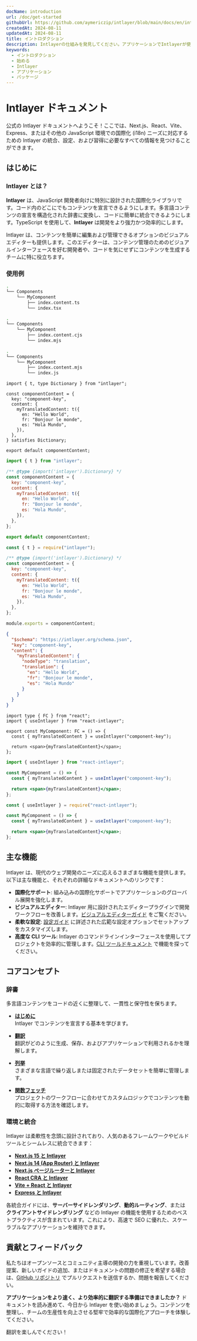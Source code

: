 ```yaml
---
docName: introduction
url: /doc/get-started
githubUrl: https://github.com/aymericzip/intlayer/blob/main/docs/en/introduction.md
createdAt: 2024-08-11
updatedAt: 2024-08-11
title: イントロダクション
description: Intlayerの仕組みを発見してください。アプリケーションでIntlayerが使用する手順を確認してください。さまざまなパッケージの機能を確認してください。
keywords:
  - イントロダクション
  - 始める
  - Intlayer
  - アプリケーション
  - パッケージ
---
```


# Intlayer ドキュメント

公式の Intlayer ドキュメントへようこそ！ここでは、Next.js、React、Vite、Express、またはその他の JavaScript 環境での国際化 (i18n) ニーズに対応するための Intlayer の統合、設定、および習得に必要なすべての情報を見つけることができます。

## はじめに

### Intlayer とは？

**Intlayer** は、JavaScript 開発者向けに特別に設計された国際化ライブラリです。コード内のどこにでもコンテンツを宣言できるようにします。多言語コンテンツの宣言を構造化された辞書に変換し、コードに簡単に統合できるようにします。TypeScript を使用して、**Intlayer** は開発をより強力かつ効率的にします。

Intlayer は、コンテンツを簡単に編集および管理できるオプションのビジュアルエディターも提供します。このエディターは、コンテンツ管理のためのビジュアルインターフェースを好む開発者や、コードを気にせずにコンテンツを生成するチームに特に役立ちます。

### 使用例

```bash codeFormat="typescript"
.
└── Components
    └── MyComponent
        ├── index.content.ts
        └── index.tsx
```

```bash codeFormat="commonjs"
.
└── Components
    └── MyComponent
        ├── index.content.cjs
        └── index.mjs
```

```bash codeFormat="esm"
.
└── Components
    └── MyComponent
        ├── index.content.mjs
        └── index.js
```

```tsx fileName="src/components/MyComponent/index.content.ts" contentDeclarationFormat="typescript"
import { t, type Dictionary } from "intlayer";

const componentContent = {
  key: "component-key",
  content: {
    myTranslatedContent: t({
      en: "Hello World",
      fr: "Bonjour le monde",
      es: "Hola Mundo",
    }),
  },
} satisfies Dictionary;

export default componentContent;
```

```javascript fileName="src/components/MyComponent/index.content.mjs" contentDeclarationFormat="esm"
import { t } from "intlayer";

/** @type {import('intlayer').Dictionary} */
const componentContent = {
  key: "component-key",
  content: {
    myTranslatedContent: t({
      en: "Hello World",
      fr: "Bonjour le monde",
      es: "Hola Mundo",
    }),
  },
};

export default componentContent;
```

```javascript fileName="src/components/MyComponent/index.content.cjs" contentDeclarationFormat="commonjs"
const { t } = require("intlayer");

/** @type {import('intlayer').Dictionary} */
const componentContent = {
  key: "component-key",
  content: {
    myTranslatedContent: t({
      en: "Hello World",
      fr: "Bonjour le monde",
      es: "Hola Mundo",
    }),
  },
};

module.exports = componentContent;
```

```json fileName="src/components/MyComponent/index.content.json" contentDeclarationFormat="json"
{
  "$schema": "https://intlayer.org/schema.json",
  "key": "component-key",
  "content": {
    "myTranslatedContent": {
      "nodeType": "translation",
      "translation": {
        "en": "Hello World",
        "fr": "Bonjour le monde",
        "es": "Hola Mundo"
      }
    }
  }
}
```

```tsx fileName="src/components/MyComponent/index.tsx" codeFormat="typescript"
import type { FC } from "react";
import { useIntlayer } from "react-intlayer";

export const MyComponent: FC = () => {
  const { myTranslatedContent } = useIntlayer("component-key");

  return <span>{myTranslatedContent}</span>;
};
```

```jsx fileName="src/components/MyComponent/index.mjx" codeFormat="esm"
import { useIntlayer } from "react-intlayer";

const MyComponent = () => {
  const { myTranslatedContent } = useIntlayer("component-key");

  return <span>{myTranslatedContent}</span>;
};
```

```jsx fileName="src/components/MyComponent/index.csx" codeFormat="commonjs"
const { useIntlayer } = require("react-intlayer");

const MyComponent = () => {
  const { myTranslatedContent } = useIntlayer("component-key");

  return <span>{myTranslatedContent}</span>;
};
```

## 主な機能

Intlayer は、現代のウェブ開発のニーズに応えるさまざまな機能を提供します。以下は主な機能と、それぞれの詳細なドキュメントへのリンクです：

- **国際化サポート**: 組み込みの国際化サポートでアプリケーションのグローバル展開を強化します。
- **ビジュアルエディター**: Intlayer 用に設計されたエディタープラグインで開発ワークフローを改善します。[ビジュアルエディターガイド](https://github.com/aymericzip/intlayer/blob/main/docs/ja/intlayer_visual_editor.md) をご覧ください。
- **柔軟な設定**: [設定ガイド](https://github.com/aymericzip/intlayer/blob/main/docs/ja/configuration.md) に詳述された広範な設定オプションでセットアップをカスタマイズします。
- **高度な CLI ツール**: Intlayer のコマンドラインインターフェースを使用してプロジェクトを効率的に管理します。[CLI ツールドキュメント](https://github.com/aymericzip/intlayer/blob/main/docs/ja/intlayer_cli.md) で機能を探ってください。

## コアコンセプト

### 辞書

多言語コンテンツをコードの近くに整理して、一貫性と保守性を保ちます。

- **[はじめに](https://github.com/aymericzip/intlayer/blob/main/docs/ja/dictionary/get_started.md)**  
  Intlayer でコンテンツを宣言する基本を学びます。

- **[翻訳](https://github.com/aymericzip/intlayer/blob/main/docs/ja/dictionary/translation.md)**  
  翻訳がどのように生成、保存、およびアプリケーションで利用されるかを理解します。

- **[列挙](https://github.com/aymericzip/intlayer/blob/main/docs/ja/dictionary/enumeration.md)**  
  さまざまな言語で繰り返しまたは固定されたデータセットを簡単に管理します。

- **[関数フェッチ](https://github.com/aymericzip/intlayer/blob/main/docs/ja/dictionary/function_fetching.md)**  
  プロジェクトのワークフローに合わせてカスタムロジックでコンテンツを動的に取得する方法を確認します。

### 環境と統合

Intlayer は柔軟性を念頭に設計されており、人気のあるフレームワークやビルドツールとシームレスに統合できます：

- **[Next.js 15 と Intlayer](https://github.com/aymericzip/intlayer/blob/main/docs/ja/intlayer_with_nextjs_15.md)**
- **[Next.js 14 (App Router) と Intlayer](https://github.com/aymericzip/intlayer/blob/main/docs/ja/intlayer_with_nextjs_14.md)**
- **[Next.js ページルーターと Intlayer](https://github.com/aymericzip/intlayer/blob/main/docs/ja/intlayer_with_nextjs_page_router.md)**
- **[React CRA と Intlayer](https://github.com/aymericzip/intlayer/blob/main/docs/ja/intlayer_with_create_react_app.md)**
- **[Vite + React と Intlayer](https://github.com/aymericzip/intlayer/blob/main/docs/ja/intlayer_with_vite+react.md)**
- **[Express と Intlayer](https://github.com/aymericzip/intlayer/blob/main/docs/ja/intlayer_with_express.md)**

各統合ガイドには、**サーバーサイドレンダリング**、**動的ルーティング**、または **クライアントサイドレンダリング** などの Intlayer の機能を使用するためのベストプラクティスが含まれています。これにより、高速で SEO に優れた、スケーラブルなアプリケーションを維持できます。

## 貢献とフィードバック

私たちはオープンソースとコミュニティ主導の開発の力を重視しています。改善提案、新しいガイドの追加、またはドキュメントの問題の修正を希望する場合は、[GitHub リポジトリ](https://github.com/aymericzip/intlayer/blob/main/docs) でプルリクエストを送信するか、問題を報告してください。

**アプリケーションをより速く、より効率的に翻訳する準備はできましたか？** ドキュメントを読み進めて、今日から Intlayer を使い始めましょう。コンテンツを整理し、チームの生産性を向上させる堅牢で効率的な国際化アプローチを体験してください。

翻訳を楽しんでください！
